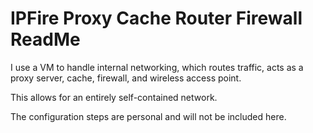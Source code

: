 
# IPFire Proxy Cache Router Firewall ReadMe

I use a VM to handle internal networking, which routes traffic, acts as a proxy server, cache, firewall, and wireless access point.

This allows for an entirely self-contained network.

The configuration steps are personal and will not be included here.
